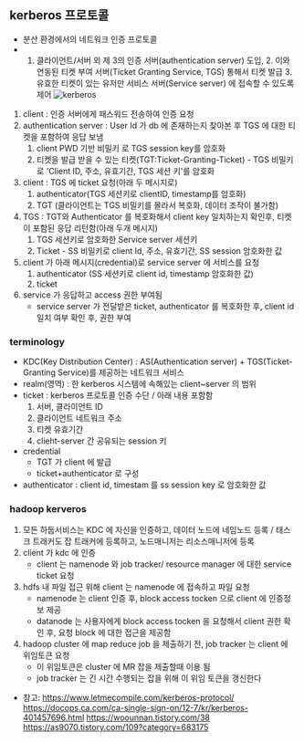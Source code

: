## kerberos 프로토콜
* 분산 환경에서의 네트워크 인증 프로토콜
* 1. 클라이언트/서버 외 제 3의 인증 서버(authentication server) 도입, 2. 이와 연동된 티켓 부여 서버(Ticket Granting Service, TGS) 통해서 티켓 발급 3. 유효한 티켓이 있는 유저만 서비스 서버(Service server) 에 접속할 수 있도록 제어
![kerberos](image/kerberos_1.PNG "kerberos")
1. client : 인증 서버에게 패스워드 전송하여 인증 요청
2. authentication server : User Id 가 db 에 존재하는지 찾아본 후 TGS 에 대한 티켓을 포함하여 응답 보냄
	1. client PWD 기반 비밀키 로 TGS session key를 암호화
	2. 티켓을 발급 받을 수 있는 티켓(TGT:Ticket-Granting-Ticket) - TGS 비밀키로 'Client ID, 주소, 유효기간, TGS 세션 키'를 암호화
3. client : TGS 에 ticket 요청(아래 두 메시지로)
	1. authenticator(TGS 세션키로 clientID, timestamp를 암호화)
	2. TGT (클라이언트는 TGS 비밀키를 몰라서 복호화, 데이터 조작이 불가함)
4. TGS : TGT와 Authenticator 를 복호화해서 client key 일치하는지 확인후, 티켓이 포함된 응답 리턴함(아래 두개 메시지)
	1. TGS 세션키로 암호화한 Service server 세션키
	2. Ticket - SS 비밀키로 client Id, 주소, 유효기간, SS session 암호화한 값
5. client 가 아래 메시지(credential)로 service server 에 서비스를 요청
	1. authenticator (SS 세션키로 client id, timestamp 암호화한 값)
	2. ticket
6. service 가 응답하고 access 권한 부여됨
	- service server 가 전달받은 ticket, authenticator 를 복호화한 후, client id 일치 여부 확인 후, 권한 부여

### terminology
* KDC(Key Distribution Center) : AS(Authentication server) + TGS(Ticket-Granting Service)를 제공하는 네트워크 서비스
* realm(영역) : 한 kerberos 시스템에 속해있는 client\~server 의 범위
* ticket : kerberos 프로토콜 인증 수단 / 아래 내용 포함함
	1. 서버, 클라이언트 ID
	2. 클라이언트 네트워크 주소
	3. 티켓 유효기간
	4. clieht-server 간 공유되는 session 키
* credential
	* TGT 가 client 에 발급
	* ticket+authenticator 로 구성
* authenticator : client id, timestam 를 ss session key 로 암호화한 값

### hadoop kerveros
1. 모든 하둡서비스는 KDC 에 자신을 인증하고, 데이터 노드에 네임노드 등록 / 태스크 트래커도 잡 트래커에 등록하고, 노드매니저는 리소스매니저에 등록
2. client 가 kdc 에 인증
	- client 는 namenode 와 job tracker/ resource manager 에 대한 service ticket 요청
3. hdfs 내 파일 접근 위해 client 는 namenode 에 접속하고 파일 요청
	- namenode 는 client 인증 후, block access tocken 으로 client 에 인증정보 제공
	- datanode 는 사용자에게 block access tocken 을 요청해서 client 권한 확인 후, 요청 block 에 대한 접근을 제공함
4. hadoop cluster 에 map reduce job 을 제출하기 전, job tracker 는 client 에 위임토큰 요청
	- 이 위임토큰은 cluster 에 MR 잡을 제출할때 이용 됨
	- job tracker 는 긴 시간 수행되는 잡을 위해 이 위임 토큰을 갱신한다


* 참고:
https://www.letmecompile.com/kerberos-protocol/
https://docops.ca.com/ca-single-sign-on/12-7/kr/kerberos-401457696.html
https://woounnan.tistory.com/38
https://as9070.tistory.com/109?category=683175
